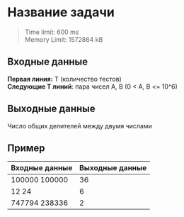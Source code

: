 # Название задачи

> Time limit: 600 ms \
> Memory Limit: 1572864 kB

## Входные данные
**Первая линия:** T (количество тестов) \
**Следующие T линий**: пара чисел A, B (0 < A, B <= 10^6)

## Выходные данные
Число общих делителей между двумя числами

## Пример

| Входные данные | Выходные данные |
|:---------------|:----------------|
| 100000 100000  | 36              |
| 12 24          | 6               |
| 747794 238336  | 2               |
